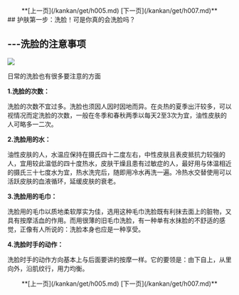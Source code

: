 <center>**[上一页](/kankan/get/h005.md) [下一页](/kankan/get/h007.md)**</center>
## 护肤第一步：洗脸！可是你真的会洗脸吗？

## ---洗脸的注意事项

**![](/kankan/h006.jpg)**

日常的洗脸也有很多要注意的方面

**1.洗脸的次数：**

洗脸的次数不宜过多。洗脸也须因人因时因地而异。在炎热的夏季出汗较多，可以视情况而定洗脸的次数，一般在冬季和春秋两季以每天2至3次为宜，油性皮肤的人可略多一二次。

**2.洗脸用的水：**

油性皮肤的人，水温应保持在摄氏四十二度左右，中性皮肤且表皮抵抗力较强的人，宜用较此温低的四十度热水，皮肤干燥且患有过敏症的人，最好用与体温相近的摄氏三十七度水为宜，热水洗完后，随即用冷水再洗一遍。冷热水交替使用可以活跃皮肤的血液循环，延缓皮肤的衰老。

**3.洗脸用的毛巾：**

洗脸用的毛巾以质地柔软厚实为佳，选用这种毛巾洗脸既有利抹去面上的脏物，又具有按摩活血的作用。而用很薄的旧毛巾洗脸，有一种单有水抹脸的不舒适的感觉，正像有人所说的：洗脸本身也应是一种享受。

**4.洗脸时手的动作：**

洗脸时手的动作方向基本上与后面要讲的按摩一样。它的要领是：由下自上，从里向外，沿肌纹行，用力均衡。

<center>**[上一页](/kankan/get/h005.md) [下一页](/kankan/get/h007.md)**</center>
